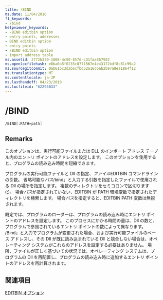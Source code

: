 ```yaml
---
title: /BIND
ms.date: 11/04/2016
f1_keywords:
- /bind
helpviewer_keywords:
- -BIND editbin option
- entry points, addresses
- BIND editbin option
- entry points
- /BIND editbin option
- import address table
ms.assetid: 3772b330-1868-4c90-857d-c31faa867982
ms.openlocfilehash: e8ba0a5f0235c8771567e4e43172bdf8c81c99a2
ms.sourcegitcommit: 0ab61bc3d2b6cfbd52a16c6ab2b97a8ea1864f12
ms.translationtype: MT
ms.contentlocale: ja-JP
ms.lasthandoff: 04/23/2019
ms.locfileid: "62295033"
---
```

# <a name="bind"></a>/BIND

```
/BIND[:PATH=path]
```

## <a name="remarks"></a>Remarks

このオプションは、実行可能ファイルまたは DLL のインポート アドレス テーブル内のエントリ ポイントのアドレスを設定します。 このオプションを使用すると、プログラムの読み込み時間を短縮できます。

プログラムの実行可能ファイルと Dll の指定、*ファイル*EDITBIN コマンドラインの引数。 省略可能な*パス*/bind」と入力する引数を指定したファイルで使用される Dll の場所を指定します。 複数のディレクトリをセミコロンで区切ります (**;**)。 場合*パス*が指定されていない、EDITBIN が PATH 環境変数で指定されたディレクトリを検索します。 場合*パス*を指定すると、EDITBIN PATH 変数は無視されます。

既定では、プログラムのローダーは、プログラムの読み込み時にエントリ ポイントのアドレスを設定します。 このプロセスにかかる時間の量は、Dll の数と、プログラムで参照されているエントリ ポイントの数によって異なります。 /Bind」と入力でプログラムが変更された場合、および実行可能ファイルのベース アドレスし、その Dll が既に読み込まれている Dll と競合しない場合は、オペレーティング システムがこれらのアドレスを設定する必要はありません。 場所、ファイルが正しく基づいての状況では、オペレーティング システムは、プログラムの Dll を再配置し、プログラムの読み込み時に追加するエントリ ポイントのアドレスを再計算されます。

## <a name="see-also"></a>関連項目

[EDITBIN オプション](editbin-options.md)
